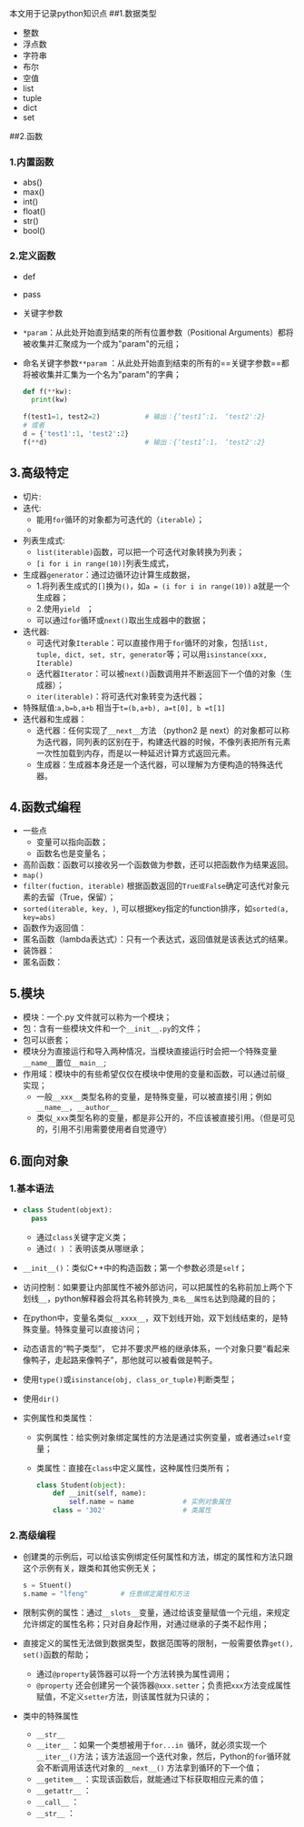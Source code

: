 本文用于记录python知识点
##1.数据类型
- 整数
- 浮点数
- 字符串
- 布尔
- 空值
- list
- tuple
- dict
- set

##2.函数
### 1.内置函数
- abs()
- max()
- int()
- float()
- str()
- bool()
### 2.定义函数
- def

- pass

- 关键字参数

- `*param`：从此处开始直到结束的所有位置参数（Positional Arguments）都将被收集并汇聚成为一个成为"param"的元组；

- 命名关键字参数`**param` ：从此处开始直到结束的所有的==关键字参数==都将被收集并汇集为一个名为"param"的字典；

  ```python
  def f(**kw):
    print(kw)
   
  f(test1=1, test2=2)			# 输出：{‘test1’:1， ‘test2':2}
  # 或者
  d = {'test1':1, 'test2':2}
  f(**d)						# 输出：{‘test1’:1， ‘test2':2}
  ```

## 3.高级特定
- 切片:
- 迭代:
  - 能用`for`循环的对象都为可迭代的（`iterable`）；
  - ​
- 列表生成式:
  - `list(iterable)`函数，可以把一个可迭代对象转换为列表；
  - `[i for i in range(10)]`列表生成式，
- 生成器`generator`：通过边循环边计算生成数据，
  - 1.将列表生成式的`[]`换为`()`，如`a = (i for i in range(10))` a就是一个生成器；
  - 2.使用`yield ` ；
  - 可以通过`for`循环或`next()`取出生成器中的数据；
- 迭代器:
  - 可迭代对象`Iterable`：可以直接作用于`for`循环的对象，包括`list, tuple, dict, set, str, generator`等；可以用`isinstance(xxx, Iterable)`
  - 迭代器`Iterator`：可以被`next()`函数调用并不断返回下一个值的对象（生成器）；
  - `iter(iterable)`：将可迭代对象转变为迭代器；
- 特殊赋值:`a,b=b,a+b` 相当于`t=(b,a+b), a=t[0], b =t[1]`
- 迭代器和生成器：
  - 迭代器：任何实现了` __next__ `方法 （python2 是 next）的对象都可以称为迭代器，同列表的区别在于，构建迭代器的时候，不像列表把所有元素一次性加载到内存，而是以一种延迟计算方式返回元素。
  - 生成器：生成器本身还是一个迭代器，可以理解为方便构造的特殊迭代器。

## 4.函数式编程

-   一些点
    -   变量可以指向函数；
    -   函数名也是变量名；
-   高阶函数：函数可以接收另一个函数做为参数，还可以把函数作为结果返回。
-   `map()`
-   `filter(fuction, iterable)` 根据函数返回的`True或False`确定可迭代对象元素的去留（True，保留）；
-   `sorted(iterable, key, )`, 可以根据key指定的function排序，如`sorted(a, key=abs)`
-   函数作为返回值： 
-   匿名函数（lambda表达式）：只有一个表达式，返回值就是该表达式的结果。
-   装饰器：
-   匿名函数：

## 5.模块

-   模块：一个.py 文件就可以称为一个模块；
-   包：含有一些模块文件和一个`__init__.py`的文件；
-   包可以嵌套；
-   模块分为直接运行和导入两种情况，当模块直接运行时会把一个特殊变量`__name__`置位`__main__`;
-   作用域：模块中的有些希望仅仅在模块中使用的变量和函数，可以通过前缀`_`实现；
    -   一般`__xxx__`类型名称的变量，是特殊变量，可以被直接引用；例如`__name__, __author__`
    -   类似`_xxx`类型名称的变量，都是非公开的，不应该被直接引用。（但是可见的，引用不引用需要使用者自觉遵守）

## 6.面向对象

### 1.基本语法

- ```python
  class Student(objext):
    pass
  ```

  - 通过`class`关键字定义类；
  - 通过`( )` ：表明该类从哪继承；

- `__init__()`：类似C++中的构造函数；第一个参数必须是`self`；

- 访问控制：如果要让内部属性不被外部访问，可以把属性的名称前加上两个下划线`__`，python解释器会将其名称转换为`_类名__属性名`达到隐藏的目的；

- 在python中，变量名类似`__xxxx__`，双下划线开始，双下划线结束的，是特殊变量。特殊变量可以直接访问；

- 动态语言的“鸭子类型”， 它并不要求严格的继承体系，一个对象只要“看起来像鸭子，走起路来像鸭子”，那他就可以被看做是鸭子。

- 使用`type()`或`isinstance(obj, class_or_tuple)`判断类型；

- 使用`dir()`

- 实例属性和类属性：

  - 实例属性：给实例对象绑定属性的方法是通过实例变量，或者通过`self`变量；

  - 类属性：直接在`class`中定义属性，这种属性归类所有；

    ```python
    class Student(object):
      	def __init(self, name):
          	self.name = name			# 实例对象属性
        class = '302'					# 类属性
    ```

### 2.高级编程

-   创建类的示例后，可以给该实例绑定任何属性和方法，绑定的属性和方法只跟这个示例有关，跟类和其他实例无关；

    ```python
    s = Stuent()
    s.name = "lfeng"		# 任意绑定属性和方法 
    ```

-   限制实例的属性：通过`__slots__`变量，通过给该变量赋值一个元组，来规定允许绑定的属性名称；只对自身起作用，对通过继承的子类不起作用；

-   直接定义的属性无法做到数据类型，数据范围等的限制，一般需要依靠`get(), set()`函数的帮助；

    -   通过`@property`装饰器可以将一个方法转换为属性调用；
    -   `@property` 还会创建另一个装饰器`@xxx.setter`；负责把`xxx`方法变成属性赋值，不定义`setter`方法，则该属性就为只读的；

-   类中的特殊属性

    -   `__str__`
    -   `__iter__` ：如果一个类想被用于`for...in `循环，就必须实现一个`__iter__()`方法；该方法返回一个迭代对象，然后，Python的`for`循环就会不断调用该迭代对象的`__next__()` 方法拿到循环的下一个值；
    -   `__getitem__` ：实现该函数后，就能通过下标获取相应元素的值；
    -   `__getattr__` ：
    -   `__call__` ：
    -   `__str__` ：